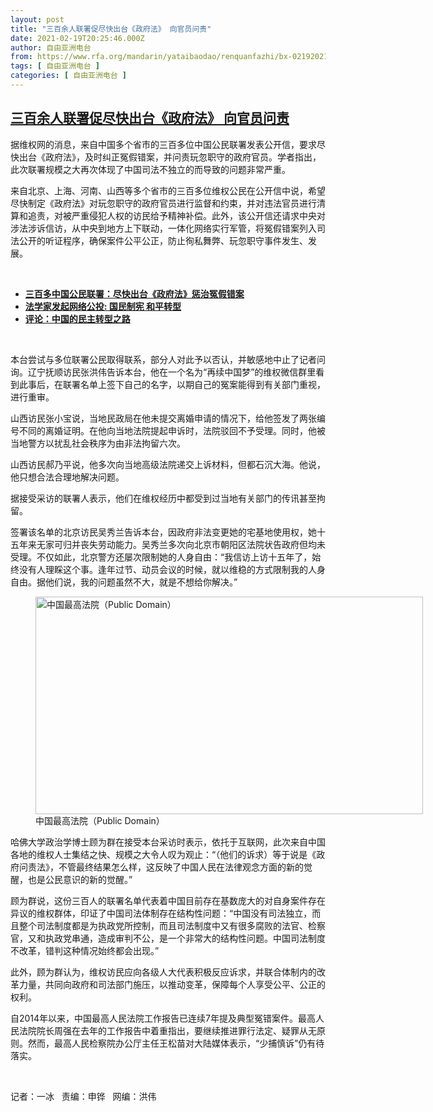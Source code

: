 ```yaml
---
layout: post
title: "三百余人联署促尽快出台《政府法》 向官员问责"
date: 2021-02-19T20:25:46.000Z
author: 自由亚洲电台
from: https://www.rfa.org/mandarin/yataibaodao/renquanfazhi/bx-02192021131352.html
tags: [ 自由亚洲电台 ]
categories: [ 自由亚洲电台 ]
---
```

<!--1613766346000-->
[三百余人联署促尽快出台《政府法》 向官员问责](https://www.rfa.org/mandarin/yataibaodao/renquanfazhi/bx-02192021131352.html)
------

<div>
<p></p><p>据维权网的消息，来自中国多个省市的三百多位中国公民联署发表公开信，要求尽快出台《政府法》，及时纠正冤假错案，并问责玩忽职守的政府官员。学者指出，此次联署规模之大再次体现了中国司法不独立的而导致的问题非常严重。</p><p><span>来自北京、上海、河南、山西等多个省市的三百多位维权公民在公开信中说，希望尽快制定《政府法》对玩忽职守的政府官员进行监督和约束，并对违法官员进行清算和追责，对被严重侵犯人权的访民给予精神补偿。此外，该公开信还请求中央对涉法涉诉信访，从中央到地方上下联动，一体化网络实行军管，将冤假错案列入司法公开的听证程序，确保案件公平公正，防止徇私舞弊、玩忽职守事件发生、发展。</span></p><p><br/></p><ul><li><a href="https://www.rfa.org/mandarin/Xinwen/6-02182021113759.html"><strong>三百多中国公民联署：尽快出台《政府法》惩治冤假错案</strong></a></li><li><strong><a href="https://www.rfa.org/mandarin/yataibaodao/zhengzhi/jt-02182021095122.html">法学家发起网络公投: 国民制宪 和平转型</a></strong></li><li><strong><a href="https://www.rfa.org/mandarin/pinglun/fushenqi/fs-08032020110707.html">评论：中国的民主转型之路</a></strong></li></ul><p><br/></p><p><span><span>本台尝试与多位联署公民取得联系，部分人对此予以否认，并敏感地中止了记者问询。辽宁抚顺访民张洪伟告诉本台，他在一个名为“再续中国梦”的维权微信群里看到此事后，在联署名单上签下自己的名字，以期自己的冤案能得到有关部门重视，进行重审。</span></span></p><p><span><span>山西访民张小宝说，当地民政局在他未提交离婚申请的情况下，给他签发了两张编号不同的离婚证明。在他向当地法院提起申诉时，法院驳回不予受理。同时，他被当地警方以扰乱社会秩序为由非法拘留六次。</span></span></p><p><span><span>山西访民郝乃平说，他多次向当地高级法院递交上诉材料，但都石沉大海。他说，他只想合法合理地解决问题。</span></span></p><p><span><span>据接受采访的联署人表示，他们在维权经历中都受到过当地有关部门的传讯甚至拘留。</span></span></p><p><span><span>签署该名单的北京访民吴秀兰告诉本台，因政府非法变更她的宅基地使用权，她十五</span>年来无家可归并丧失劳动能力。吴秀兰多次向北京市朝阳区法院状告政府但均未受理。不仅如此，北京警方还屡次限制她的人身自由：“我信访上访十五年了，始终没有人理睬这个事。逢年过节、动员会议的时候，就以维稳的方式限制我的人身自由。据他们说，我的问题虽然不大，就是不想给你解决。”</span></p><p><span><figure class="image-richtext image-inline captioned" style="width:620px;"><img alt="中国最高法院（Public Domain）" height="348" src="https://www.rfa.org/mandarin/yataibaodao/renquanfazhi/bx-02192021131352.html/bx0219.jpg/@@images/3710c20a-5418-4739-8f90-937a757fd310.jpeg" title="bx0219.jpg" width="620"/><figcaption class="image-caption">中国最高法院（Public Domain）</figcaption><small></small></figure></span></p><p><span><span>哈佛大学政治学博士顾为群在接受本台采访时表示，依托于互联网，此次来自中国各地的维权人士集结之快、规模之大令人叹为观止：“（他们的诉求）等于说是《政府问责法》，不管最终结果怎么样，这反映了中国人民在法律观念方面的新的觉醒，也是公民意识的新的觉醒。”</span></span></p><p><span><span>顾为群说，这份三百人的联署名单代表着中国目前存在基数庞大的对自身案件存在异议的维权群体，印证了中国司法体制存在结构性问题：“中国没有司法独立，而且整个司法制度都是为执政党所控制，而且司法制度中又有很多腐败的法官、检察官，又和执政党串通，造成审判不公，是一个非常大的结构性问题。中国司法制度不改革，错判这种情况始终都会出现。”</span></span></p><p><span><span>此外，顾为群认为，维权访民应向各级人大代表积极反应诉求，并联合体制内的改革力量，共同向政府和司法部门施压，以推动变革，保障每个人享受公平、公正的权利。</span></span></p><p><span><span>自</span>2014年以来，中国最高人民法院工作报告已连续7年提及典型冤错案件。最高人民法院院长周强在去年的工作报告中着重指出，要继续推进罪行法定、疑罪从无原则。然而，最高人民检察院办公厅主任王松苗对大陆媒体表示，“少捕慎诉”仍有待落实。</span></p><p><br/></p><p><span>记者：一冰   责编：申铧   网编：洪伟</span></p>
</div>
